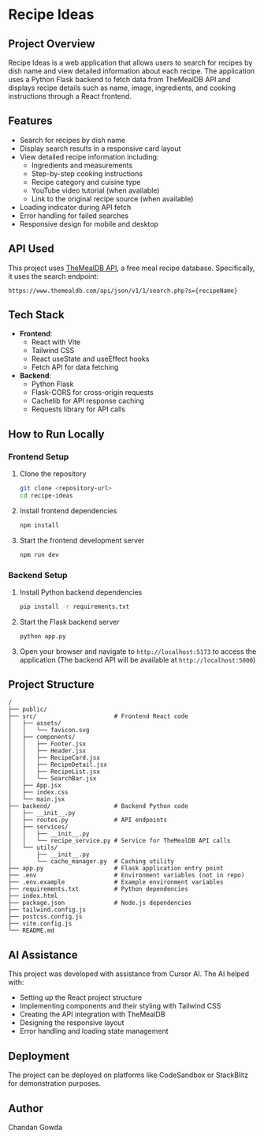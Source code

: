# Recipe Ideas

## Project Overview
Recipe Ideas is a web application that allows users to search for recipes by dish name and view detailed information about each recipe. The application uses a Python Flask backend to fetch data from TheMealDB API and displays recipe details such as name, image, ingredients, and cooking instructions through a React frontend.

## Features
- Search for recipes by dish name
- Display search results in a responsive card layout
- View detailed recipe information including:
  - Ingredients and measurements
  - Step-by-step cooking instructions
  - Recipe category and cuisine type
  - YouTube video tutorial (when available)
  - Link to the original recipe source (when available)
- Loading indicator during API fetch
- Error handling for failed searches
- Responsive design for mobile and desktop

## API Used
This project uses [TheMealDB API](https://www.themealdb.com/api.php), a free meal recipe database. Specifically, it uses the search endpoint:
```
https://www.themealdb.com/api/json/v1/1/search.php?s={recipeName}
```

## Tech Stack
- **Frontend**:
  - React with Vite
  - Tailwind CSS
  - React useState and useEffect hooks
  - Fetch API for data fetching
- **Backend**:
  - Python Flask
  - Flask-CORS for cross-origin requests
  - Cachelib for API response caching
  - Requests library for API calls

## How to Run Locally

### Frontend Setup
1. Clone the repository
   ```bash
   git clone <repository-url>
   cd recipe-ideas
   ```

2. Install frontend dependencies
   ```bash
   npm install
   ```

3. Start the frontend development server
   ```bash
   npm run dev
   ```

### Backend Setup
1. Install Python backend dependencies
   ```bash
   pip install -r requirements.txt
   ```

2. Start the Flask backend server
   ```bash
   python app.py
   ```

3. Open your browser and navigate to `http://localhost:5173` to access the application
   (The backend API will be available at `http://localhost:5000`)

## Project Structure
```
/
├── public/
├── src/                      # Frontend React code
│   ├── assets/
│   │   └── favicon.svg
│   ├── components/
│   │   ├── Footer.jsx
│   │   ├── Header.jsx
│   │   ├── RecipeCard.jsx
│   │   ├── RecipeDetail.jsx
│   │   ├── RecipeList.jsx
│   │   └── SearchBar.jsx
│   ├── App.jsx
│   ├── index.css
│   └── main.jsx
├── backend/                  # Backend Python code
│   ├── __init__.py
│   ├── routes.py             # API endpoints
│   ├── services/
│   │   ├── __init__.py
│   │   └── recipe_service.py # Service for TheMealDB API calls
│   └── utils/
│       ├── __init__.py
│       └── cache_manager.py  # Caching utility
├── app.py                    # Flask application entry point
├── .env                      # Environment variables (not in repo)
├── .env.example              # Example environment variables
├── requirements.txt          # Python dependencies
├── index.html
├── package.json              # Node.js dependencies
├── tailwind.config.js
├── postcss.config.js
├── vite.config.js
└── README.md
```

## AI Assistance
This project was developed with assistance from Cursor AI. The AI helped with:
- Setting up the React project structure
- Implementing components and their styling with Tailwind CSS
- Creating the API integration with TheMealDB
- Designing the responsive layout
- Error handling and loading state management

## Deployment
The project can be deployed on platforms like CodeSandbox or StackBlitz for demonstration purposes.

## Author
Chandan Gowda